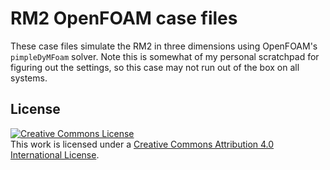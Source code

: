 RM2 OpenFOAM case files
=======================

These case files simulate the RM2 in three dimensions using OpenFOAM's
`pimpleDyMFoam` solver. Note this is somewhat of my personal scratchpad for 
figuring out the settings, so this case may not run out of the box on all 
systems.

## License

<a rel="license" href="http://creativecommons.org/licenses/by/4.0/">
<img alt="Creative Commons License" style="border-width:0" src="http://i.creativecommons.org/l/by/4.0/88x31.png" />
</a><br />This work is licensed under a <a rel="license" href="http://creativecommons.org/licenses/by/4.0/"/>
Creative Commons Attribution 4.0 International License</a>.
